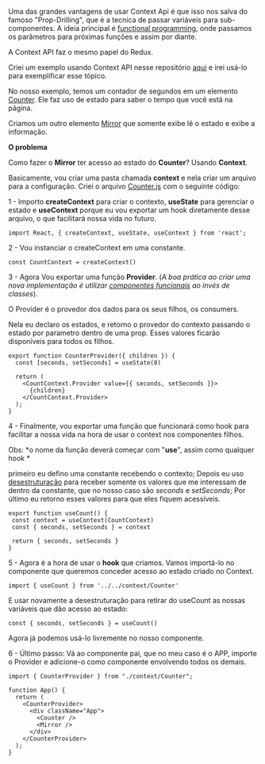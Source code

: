 Uma das grandes vantagens de usar Context Api é que isso nos salva do famoso "Prop-Drilling", que é a tecnica de passar variáveis para sub-componentes. A ideia principal é [functional programming](../javascript/functional-programming.md), onde passamos os parâmetros para próximas funções e assim por diante.

A Context API faz o mesmo papel do Redux.

Criei um exemplo usando Context API nesse repositório [aqui](https://github.com/Danielgomesp/context) e irei usá-lo para exemplificar esse tópico.

No nosso exemplo, temos um contador de segundos em um elemento [Counter](https://github.com/Danielgomesp/context/blob/master/src/components/Counter/index.js). Ele faz uso de estado para saber o tempo que você está na página.

Criamos um outro elemento [Mirror](https://github.com/Danielgomesp/context/blob/master/src/components/Mirror/index.js) que somente exibe lê o estado e exibe a informação.

**O problema**

Como fazer o **Mirror** ter acesso ao estado do **Counter**? Usando **Context**.

Basicamente, vou criar uma pasta chamada **context** e nela criar um arquivo para a configuração.
Criei o arquivo [Counter.js](https://github.com/Danielgomesp/context/blob/master/src/context/Counter.js) com o seguinte código:

1 - Importo **createContext** para criar o contexto, **useState** para gerenciar o estado e **useContext** porque eu vou exportar um hook diretamente desse arquivo, o que facilitará nossa vida no futuro.

```
import React, { createContext, useState, useContext } from 'react';
```

2 - Vou instanciar o createContext em uma constante.

```
const CountContext = createContext()
```

3 - Agora Vou exportar uma função **Provider**. (*A boa prática ao criar uma nova implementação é utilizar [componentes funcionais](javascript/functional-programming.md) ao invés de classes*).

O Provider é o provedor dos dados para os seus filhos, os consumers.

Nela eu declaro os estados, e retorno o provedor do contexto passando o estado por parametro dentro de uma prop. Esses valores ficarão disponíveis para todos os filhos.

```
export function CounterProvider({ children }) {
  const [seconds, setSeconds] = useState(0)

  return (
    <CountContext.Provider value={{ seconds, setSeconds }}>
      {children}
    </CountContext.Provider>
  );
}
```
 4 - Finalmente, vou exportar uma função que funcionará como hook para facilitar a nossa vida na hora de usar o context nos componentes filhos.

 Obs: *o nome da função deverá começar com  "**use**", assim como qualquer hook *

 primeiro eu defino uma constante recebendo o contexto;
 Depois eu uso [desestruturação](https://developer.mozilla.org/en-US/docs/Web/JavaScript/Reference/Operators/Destructuring_assignment) para receber somente os valores que me interessam de dentro da constante, que no nosso caso são *seconds* e *setSeconds*;
 Por último eu retorno esses valores para que eles fiquem acessíveis.
 ```
 export function useCount() {
  const context = useContext(CountContext)
  const { seconds, setSeconds } = context

  return { seconds, setSeconds }
}
 ```

 5 - Agora é a hora de usar o **hook** que criamos.
 Vamos importá-lo no componente que queremos conceder acesso ao estado criado no Context.

 ```
 import { useCount } from '../../context/Counter'
 ```
 E usar novamente a desestruturação para retirar do useCount as nossas variáveis que dão acesso ao estado:
```
const { seconds, setSeconds } = useCount()
```
Agora já podemos usá-lo livremente no nosso componente.

6 - Último passo:
Vá ao componente pai, que no meu caso é o APP, importe o Provider e adicione-o como componente envolvendo todos os demais.
```
import { CounterProvider } from "./context/Counter";

function App() {
  return (
    <CounterProvider>
      <div className="App">
        <Counter />
        <Mirror />
      </div>
    </CounterProvider>
  );
}
```
